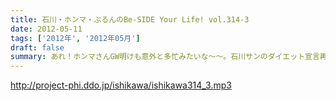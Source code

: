 ```yaml
---
title: 石川・ホンマ・ぶるんのBe-SIDE Your Life! vol.314-3
date: 2012-05-11
tags: ['2012年', '2012年05月']
draft: false
summary: あれ！ホンマさんGW明けも意外と多忙みたいな～～。石川サンのダイエット宣言再び・・・体重の乱高下が心配なところですね＾＾NAMAE
---
```


http://project-phi.ddo.jp/ishikawa/ishikawa314_3.mp3
